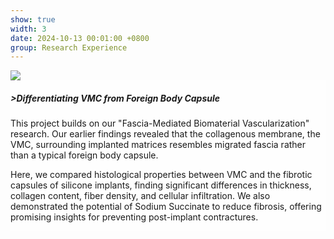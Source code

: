 ```yaml
---
show: true
width: 3
date: 2024-10-13 00:01:00 +0800
group: Research Experience
---
```

<div style="height: 325px; overflow: auto;">
  <img data-src="{{ 'assets/images/covers/cover1.jpg' | relative_url }}" class="lazy w-100 rounded-sm" src="{{ '/assets/images/empty_300x200.png' | relative_url }}">

  <div class="card-img-overlay" style="overflow: scroll; background: rgb(255,255,255,0.8)">
    <h5 class="card-title">>Differentiating VMC from Foreign Body Capsule</h5>
    <p class="card-text">
      This project builds on our "Fascia-Mediated Biomaterial Vascularization" research. Our earlier findings revealed that the collagenous membrane, the VMC, surrounding implanted matrices resembles migrated fascia rather than a typical foreign body capsule.
    </p>
    <p class="card-text">
      Here, we compared histological properties between VMC and the fibrotic capsules of silicone implants, finding significant differences in thickness, collagen content, fiber density, and cellular infiltration. We also demonstrated the potential of Sodium Succinate to reduce fibrosis, offering promising insights for preventing post-implant contractures.
    </p>
  </div>
</div>
